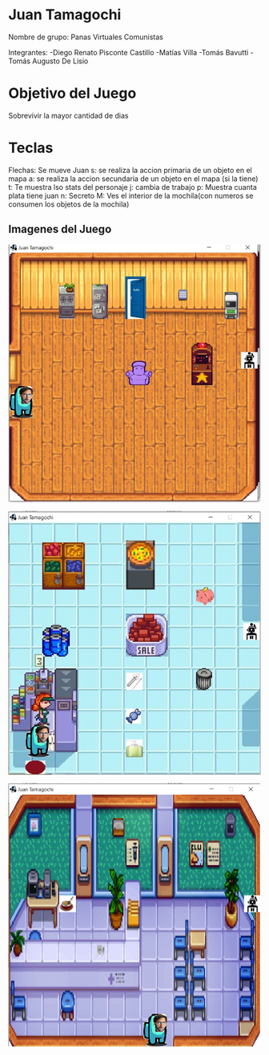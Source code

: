 # Juan Tamagochi

Nombre de grupo: 
					Panas Virtuales Comunistas

Integrantes: 
	-Diego Renato Pisconte Castillo
	-Matías Villa
	-Tomás Bavutti
	-Tomás Augusto De Lisio

# Objetivo del Juego

Sobrevivir la mayor cantidad de dias

# Teclas

Flechas: Se mueve Juan
s: se realiza la accion primaria de un objeto en el mapa
a: se realiza la accion secundaria de un objeto en el mapa (si la tiene)
t: Te muestra lso stats del personaje
j: cambia de trabajo
p: Muestra cuanta plata tiene juan
n: Secreto
M: Ves el interior de la mochila(con numeros se consumen los objetos de la mochila)


## Imagenes del Juego


   ![Abrir vista](imagenes/salir.jpg)
   
   ![Elegir sgit](imagenes/super.jpg)

   ![Agregar todos los cambios](imagenes/oficina.jpg)
   

